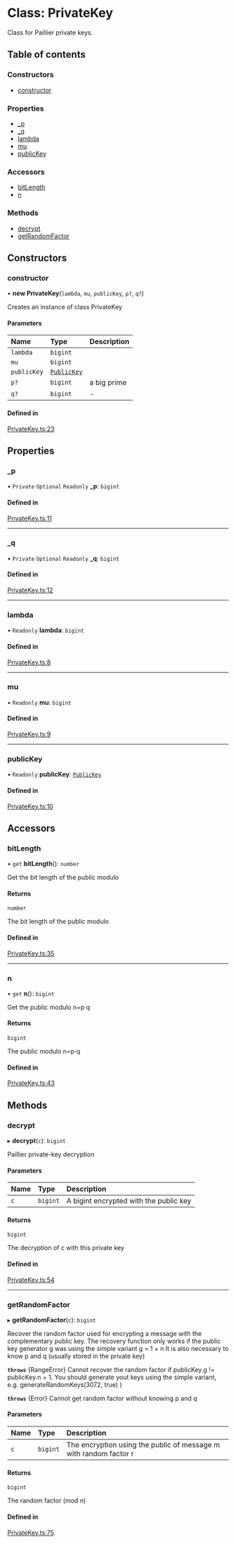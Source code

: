 # Class: PrivateKey

Class for Paillier private keys.

## Table of contents

### Constructors

- [constructor](PrivateKey.md#constructor)

### Properties

- [\_p](PrivateKey.md#_p)
- [\_q](PrivateKey.md#_q)
- [lambda](PrivateKey.md#lambda)
- [mu](PrivateKey.md#mu)
- [publicKey](PrivateKey.md#publickey)

### Accessors

- [bitLength](PrivateKey.md#bitlength)
- [n](PrivateKey.md#n)

### Methods

- [decrypt](PrivateKey.md#decrypt)
- [getRandomFactor](PrivateKey.md#getrandomfactor)

## Constructors

### constructor

• **new PrivateKey**(`lambda`, `mu`, `publicKey`, `p?`, `q?`)

Creates an instance of class PrivateKey

#### Parameters

| Name | Type | Description |
| :------ | :------ | :------ |
| `lambda` | `bigint` |  |
| `mu` | `bigint` |  |
| `publicKey` | [`PublicKey`](PublicKey.md) |  |
| `p?` | `bigint` | a big prime |
| `q?` | `bigint` | - |

#### Defined in

[PrivateKey.ts:23](https://github.com/juanelas/paillier-bigint/blob/63a69bb/src/ts/PrivateKey.ts#L23)

## Properties

### \_p

• `Private` `Optional` `Readonly` **\_p**: `bigint`

#### Defined in

[PrivateKey.ts:11](https://github.com/juanelas/paillier-bigint/blob/63a69bb/src/ts/PrivateKey.ts#L11)

___

### \_q

• `Private` `Optional` `Readonly` **\_q**: `bigint`

#### Defined in

[PrivateKey.ts:12](https://github.com/juanelas/paillier-bigint/blob/63a69bb/src/ts/PrivateKey.ts#L12)

___

### lambda

• `Readonly` **lambda**: `bigint`

#### Defined in

[PrivateKey.ts:8](https://github.com/juanelas/paillier-bigint/blob/63a69bb/src/ts/PrivateKey.ts#L8)

___

### mu

• `Readonly` **mu**: `bigint`

#### Defined in

[PrivateKey.ts:9](https://github.com/juanelas/paillier-bigint/blob/63a69bb/src/ts/PrivateKey.ts#L9)

___

### publicKey

• `Readonly` **publicKey**: [`PublicKey`](PublicKey.md)

#### Defined in

[PrivateKey.ts:10](https://github.com/juanelas/paillier-bigint/blob/63a69bb/src/ts/PrivateKey.ts#L10)

## Accessors

### bitLength

• `get` **bitLength**(): `number`

Get the bit length of the public modulo

#### Returns

`number`

The bit length of the public modulo

#### Defined in

[PrivateKey.ts:35](https://github.com/juanelas/paillier-bigint/blob/63a69bb/src/ts/PrivateKey.ts#L35)

___

### n

• `get` **n**(): `bigint`

Get the public modulo n=p·q

#### Returns

`bigint`

The public modulo n=p·q

#### Defined in

[PrivateKey.ts:43](https://github.com/juanelas/paillier-bigint/blob/63a69bb/src/ts/PrivateKey.ts#L43)

## Methods

### decrypt

▸ **decrypt**(`c`): `bigint`

Paillier private-key decryption

#### Parameters

| Name | Type | Description |
| :------ | :------ | :------ |
| `c` | `bigint` | A bigint encrypted with the public key |

#### Returns

`bigint`

The decryption of c with this private key

#### Defined in

[PrivateKey.ts:54](https://github.com/juanelas/paillier-bigint/blob/63a69bb/src/ts/PrivateKey.ts#L54)

___

### getRandomFactor

▸ **getRandomFactor**(`c`): `bigint`

Recover the random factor used for encrypting a message with the complementary public key.
The recovery function only works if the public key generator g was using the simple variant
g = 1 + n
It is also necessary to know p and q (usually stored in the private key)

**`throws`** {RangeError}
Cannot recover the random factor if publicKey.g != publicKey.n + 1. You should generate yout keys using the simple variant, e.g. generateRandomKeys(3072, true) )

**`throws`** {Error}
Cannot get random factor without knowing p and q

#### Parameters

| Name | Type | Description |
| :------ | :------ | :------ |
| `c` | `bigint` | The encryption using the public of message m with random factor r |

#### Returns

`bigint`

The random factor (mod n)

#### Defined in

[PrivateKey.ts:75](https://github.com/juanelas/paillier-bigint/blob/63a69bb/src/ts/PrivateKey.ts#L75)
